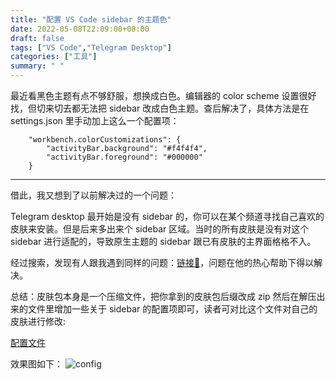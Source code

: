 ```yaml
---
title: "配置 VS Code sidebar 的主题色"
date: 2022-05-08T22:09:00+08:00
draft: false
tags: ["VS Code","Telegram Desktop"]
categories: ["工具"]
summary: " "
---
```


最近看黑色主题有点不够舒服，想换成白色。编辑器的 color scheme 设置很好找，但切来切去都无法把 sidebar 改成白色主题。查后解决了，具体方法是在 settings.json 里手动加上这么一个配置项：

```    
    "workbench.colorCustomizations": {
        "activityBar.background": "#f4f4f4",
        "activityBar.foreground": "#000000"
    }
```

----

借此，我又想到了以前解决过的一个问题：

Telegram desktop 最开始是没有 sidebar 的，你可以在某个频道寻找自己喜欢的皮肤来安装。但是后来多出来个 sidebar 区域。当时的所有皮肤是没有对这个 sidebar 进行适配的，导致原生主题的 sidebar 跟已有皮肤的主界面格格不入。

经过搜索，发现有人跟我遇到同样的问题：[链接🔗](https://github.com/telegramdesktop/tdesktop/issues/7509)，问题在他的热心帮助下得以解决。

总结：皮肤包本身是一个压缩文件，把你拿到的皮肤包后缀改成 zip 然后在解压出来的文件里增加一些关于 sidebar 的配置项即可，读者可对比这个文件对自己的皮肤进行修改:

[配置文件](/files/japanserenity.tdesktop-theme)

效果图如下：
![config](/post-images/telegram-sidebar.jpg)

